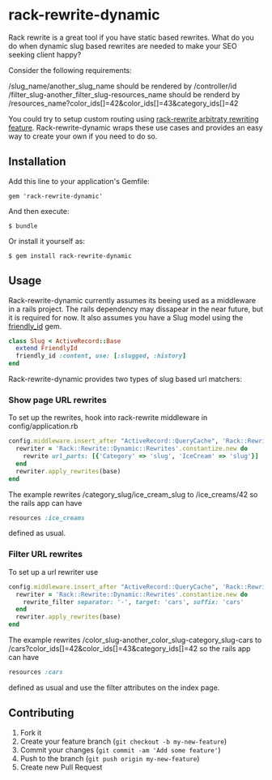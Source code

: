 # rack-rewrite-dynamic

Rack rewrite is a great tool if you have static based rewrites. What do
you do when dynamic slug based rewrites are needed to make your SEO
seeking client happy?

Consider the following requirements:

/slug_name/another_slug_name should be rendered by /controller/id
/filter_slug-another_filter_slug-resources_name should be renderd by
/resources_name?color_ids[]=42&color_ids[]=43&category_ids[]=42

You could try to setup custom routing using
[rack-rewrite arbitraty rewriting feature](https://github.com/jtrupiano/rack-rewrite#arbitrary-rewriting).
Rack-rewrite-dynamic wraps these use cases and provides an easy way to
create your own if you need to do so.


## Installation

Add this line to your application's Gemfile:

    gem 'rack-rewrite-dynamic'

And then execute:

    $ bundle

Or install it yourself as:

    $ gem install rack-rewrite-dynamic

## Usage

Rack-rewrite-dynamic currently assumes its beeing used as a middleware
in a rails project. The rails dependency may dissapear in the near
future, but it is required for now. It also assumes you have a Slug
model using the [friendly_id](https://github.com/norman/friendly_id) gem.

```ruby
class Slug < ActiveRecord::Base
  extend FriendlyId
  friendly_id :content, use: [:slugged, :history]
end
```

Rack-rewrite-dynamic provides two types of slug based url matchers:

### Show page URL rewrites

To set up the rewrites, hook into rack-rewrite middleware in config/application.rb

```ruby
config.middleware.insert_after "ActiveRecord::QueryCache", 'Rack::Rewrite' do |base|
  rewriter = 'Rack::Rewrite::Dynamic::Rewrites'.constantize.new do
    rewrite url_parts: [{'Category' => 'slug', 'IceCream' => 'slug'}]
  end
  rewriter.apply_rewrites(base)
end
```

The example rewrites /category_slug/ice_cream_slug to /ice_creams/42 so
the rails app can have 
```ruby
resources :ice_creams
```
defined as usual.

### Filter URL rewrites

To set up a url rewriter use

```ruby
config.middleware.insert_after "ActiveRecord::QueryCache", 'Rack::Rewrite' do |base|
  rewriter = 'Rack::Rewrite::Dynamic::Rewrites'.constantize.new do
    rewrite_filter separator: '-', target: 'cars', suffix: 'cars'
  end
  rewriter.apply_rewrites(base)
end
```

The example rewrites /color_slug-another_color_slug-category_slug-cars
to /cars?color_ids[]=42&color_ids[]=43&category_ids[]=42 so the rails
app can have
```ruby
resources :cars
```
defined as usual and use the filter attributes on the index page.


## Contributing

1. Fork it
2. Create your feature branch (`git checkout -b my-new-feature`)
3. Commit your changes (`git commit -am 'Add some feature'`)
4. Push to the branch (`git push origin my-new-feature`)
5. Create new Pull Request
